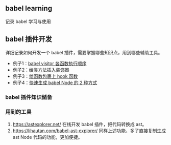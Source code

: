 ## babel learning

记录 babel 学习与使用

## babel 插件开发

详细记录如何开发一个 babel 插件，需要掌握哪些知识点，用到哪些辅助工具。


- 例子1：[babel visitor 各函数执行顺序](./example/01_sequence/README.md)
- 例子2：[给类方法插入装饰器](./example/02_insert_decorators/README.md)
- 例子3：[给函数包裹上 hook 函数](./example/03_wrap_function/README.md)
- 例子4：[快速生成 babel Node 的 2 种方式](./example/04_create_node/REAME.md)

### babel 插件知识储备


### 用到的工具

1. https://astexplorer.net/ 在线开发 babel 插件，把代码转换成 ast。
2. https://lihautan.com/babel-ast-explorer/ 同样上述功能，多了直接复制生成 ast Node 代码的功能，更加便捷。
